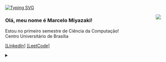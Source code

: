 [![Typing SVG](https://readme-typing-svg.demolab.com?font=Fira+Code&pause=1000&color=F7F7F7&width=435&lines=Seja+bem+vindo!;Sou+Marcelo+Miyazaki+%3A+%7D)](https://git.io/typing-svg)

<img align='right' src="https://github-readme-stats.vercel.app/api/top-langs/?username=marcelomiyazaki&theme=dark&card_width=500">


### Olá, meu nome é Marcelo Miyazaki!

<p>Estou no primeiro semestre de Ciência da Computação!<br/> Centro Universitário de Brasília</p>

[[LinkedIn]](https://www.linkedin.com/in/marcelo-henrique-miyazaki-5931b4365)
[[LeetCode]](https://leetcode.com/u/malcom02/)

<details>
<summary></summary>

Ache o meu tesouro!

[[tesouro]](https://media.licdn.com/dms/image/v2/D4D22AQGzUbcSj3eUGw/feedshare-shrink_800/feedshare-shrink_800/0/1705501427322?e=2147483647&v=beta&t=z4VFCfqHKRwzrQq8V2430izawWn2t48LPDnFk2Z5L08)
[[tesouro]](https://media.licdn.com/dms/image/v2/D4D22AQGzUbcSj3eUGw/feedshare-shrink_800/feedshare-shrink_800/0/1705501427322?e=2147483647&v=beta&t=z4VFCfqHKRwzrQq8V2430izawWn2t48LPDnFk2Z5L08)
[[tesouro]](https://media.licdn.com/dms/image/v2/D4D22AQGzUbcSj3eUGw/feedshare-shrink_800/feedshare-shrink_800/0/1705501427322?e=2147483647&v=beta&t=z4VFCfqHKRwzrQq8V2430izawWn2t48LPDnFk2Z5L08)
[[tesouro]](https://media.licdn.com/dms/image/v2/D4D22AQGzUbcSj3eUGw/feedshare-shrink_800/feedshare-shrink_800/0/1705501427322?e=2147483647&v=beta&t=z4VFCfqHKRwzrQq8V2430izawWn2t48LPDnFk2Z5L08)
[[tesouro]](https://media.licdn.com/dms/image/v2/D4D22AQGzUbcSj3eUGw/feedshare-shrink_800/feedshare-shrink_800/0/1705501427322?e=2147483647&v=beta&t=z4VFCfqHKRwzrQq8V2430izawWn2t48LPDnFk2Z5L08)
[[tesouro]](https://media.licdn.com/dms/image/v2/D4D22AQGzUbcSj3eUGw/feedshare-shrink_800/feedshare-shrink_800/0/1705501427322?e=2147483647&v=beta&t=z4VFCfqHKRwzrQq8V2430izawWn2t48LPDnFk2Z5L08)
[[tesouro]](https://media.licdn.com/dms/image/v2/D4D22AQGzUbcSj3eUGw/feedshare-shrink_800/feedshare-shrink_800/0/1705501427322?e=2147483647&v=beta&t=z4VFCfqHKRwzrQq8V2430izawWn2t48LPDnFk2Z5L08)
[[tesouro]](https://media.licdn.com/dms/image/v2/D4D22AQGzUbcSj3eUGw/feedshare-shrink_800/feedshare-shrink_800/0/1705501427322?e=2147483647&v=beta&t=z4VFCfqHKRwzrQq8V2430izawWn2t48LPDnFk2Z5L08)

[[tesouro]](https://media.licdn.com/dms/image/v2/D4D22AQGzUbcSj3eUGw/feedshare-shrink_800/feedshare-shrink_800/0/1705501427322?e=2147483647&v=beta&t=z4VFCfqHKRwzrQq8V2430izawWn2t48LPDnFk2Z5L08)
[[tesouro]](https://drive.google.com/drive/folders/1TcuyiXhxRy-jzbdTyO1aFmeb2oGs44jE?usp=sharing)
[[tesouro]](https://media.licdn.com/dms/image/v2/D4D22AQGzUbcSj3eUGw/feedshare-shrink_800/feedshare-shrink_800/0/1705501427322?e=2147483647&v=beta&t=z4VFCfqHKRwzrQq8V2430izawWn2t48LPDnFk2Z5L08)
[[tesouro]](https://media.licdn.com/dms/image/v2/D4D22AQGzUbcSj3eUGw/feedshare-shrink_800/feedshare-shrink_800/0/1705501427322?e=2147483647&v=beta&t=z4VFCfqHKRwzrQq8V2430izawWn2t48LPDnFk2Z5L08)
[[tesouro]](https://media.licdn.com/dms/image/v2/D4D22AQGzUbcSj3eUGw/feedshare-shrink_800/feedshare-shrink_800/0/1705501427322?e=2147483647&v=beta&t=z4VFCfqHKRwzrQq8V2430izawWn2t48LPDnFk2Z5L08)
[[tesouro]](https://media.licdn.com/dms/image/v2/D4D22AQGzUbcSj3eUGw/feedshare-shrink_800/feedshare-shrink_800/0/1705501427322?e=2147483647&v=beta&t=z4VFCfqHKRwzrQq8V2430izawWn2t48LPDnFk2Z5L08)
[[tesouro]](https://media.licdn.com/dms/image/v2/D4D22AQGzUbcSj3eUGw/feedshare-shrink_800/feedshare-shrink_800/0/1705501427322?e=2147483647&v=beta&t=z4VFCfqHKRwzrQq8V2430izawWn2t48LPDnFk2Z5L08)
[[tesouro]](https://media.licdn.com/dms/image/v2/D4D22AQGzUbcSj3eUGw/feedshare-shrink_800/feedshare-shrink_800/0/1705501427322?e=2147483647&v=beta&t=z4VFCfqHKRwzrQq8V2430izawWn2t48LPDnFk2Z5L08)

[[tesouro]](https://media.licdn.com/dms/image/v2/D4D22AQGzUbcSj3eUGw/feedshare-shrink_800/feedshare-shrink_800/0/1705501427322?e=2147483647&v=beta&t=z4VFCfqHKRwzrQq8V2430izawWn2t48LPDnFk2Z5L08)
[[tesouro]](https://media.licdn.com/dms/image/v2/D4D22AQGzUbcSj3eUGw/feedshare-shrink_800/feedshare-shrink_800/0/1705501427322?e=2147483647&v=beta&t=z4VFCfqHKRwzrQq8V2430izawWn2t48LPDnFk2Z5L08)
[[tesouro]](https://media.licdn.com/dms/image/v2/D4D22AQGzUbcSj3eUGw/feedshare-shrink_800/feedshare-shrink_800/0/1705501427322?e=2147483647&v=beta&t=z4VFCfqHKRwzrQq8V2430izawWn2t48LPDnFk2Z5L08)
[[tesouro]](https://media.licdn.com/dms/image/v2/D4D22AQGzUbcSj3eUGw/feedshare-shrink_800/feedshare-shrink_800/0/1705501427322?e=2147483647&v=beta&t=z4VFCfqHKRwzrQq8V2430izawWn2t48LPDnFk2Z5L08)
[[tesouro]](https://media.licdn.com/dms/image/v2/D4D22AQGzUbcSj3eUGw/feedshare-shrink_800/feedshare-shrink_800/0/1705501427322?e=2147483647&v=beta&t=z4VFCfqHKRwzrQq8V2430izawWn2t48LPDnFk2Z5L08)
[[tesouro]](https://media.licdn.com/dms/image/v2/D4D22AQGzUbcSj3eUGw/feedshare-shrink_800/feedshare-shrink_800/0/1705501427322?e=2147483647&v=beta&t=z4VFCfqHKRwzrQq8V2430izawWn2t48LPDnFk2Z5L08)
[[tesouro]](https://media.licdn.com/dms/image/v2/D4D22AQGzUbcSj3eUGw/feedshare-shrink_800/feedshare-shrink_800/0/1705501427322?e=2147483647&v=beta&t=z4VFCfqHKRwzrQq8V2430izawWn2t48LPDnFk2Z5L08)
[[tesouro]](https://media.licdn.com/dms/image/v2/D4D22AQGzUbcSj3eUGw/feedshare-shrink_800/feedshare-shrink_800/0/1705501427322?e=2147483647&v=beta&t=z4VFCfqHKRwzrQq8V2430izawWn2t48LPDnFk2Z5L08)

[[tesouro]](https://media.licdn.com/dms/image/v2/D4D22AQGzUbcSj3eUGw/feedshare-shrink_800/feedshare-shrink_800/0/1705501427322?e=2147483647&v=beta&t=z4VFCfqHKRwzrQq8V2430izawWn2t48LPDnFk2Z5L08)
[[tesouro]](https://media.licdn.com/dms/image/v2/D4D22AQGzUbcSj3eUGw/feedshare-shrink_800/feedshare-shrink_800/0/1705501427322?e=2147483647&v=beta&t=z4VFCfqHKRwzrQq8V2430izawWn2t48LPDnFk2Z5L08)
[[tesouro]](https://media.licdn.com/dms/image/v2/D4D22AQGzUbcSj3eUGw/feedshare-shrink_800/feedshare-shrink_800/0/1705501427322?e=2147483647&v=beta&t=z4VFCfqHKRwzrQq8V2430izawWn2t48LPDnFk2Z5L08)
[[tesouro]](https://media.licdn.com/dms/image/v2/D4D22AQGzUbcSj3eUGw/feedshare-shrink_800/feedshare-shrink_800/0/1705501427322?e=2147483647&v=beta&t=z4VFCfqHKRwzrQq8V2430izawWn2t48LPDnFk2Z5L08)
[[tesouro]](https://media.licdn.com/dms/image/v2/D4D22AQGzUbcSj3eUGw/feedshare-shrink_800/feedshare-shrink_800/0/1705501427322?e=2147483647&v=beta&t=z4VFCfqHKRwzrQq8V2430izawWn2t48LPDnFk2Z5L08)
[[tesouro]](https://media.licdn.com/dms/image/v2/D4D22AQGzUbcSj3eUGw/feedshare-shrink_800/feedshare-shrink_800/0/1705501427322?e=2147483647&v=beta&t=z4VFCfqHKRwzrQq8V2430izawWn2t48LPDnFk2Z5L08)
[[tesouro]](https://media.licdn.com/dms/image/v2/D4D22AQGzUbcSj3eUGw/feedshare-shrink_800/feedshare-shrink_800/0/1705501427322?e=2147483647&v=beta&t=z4VFCfqHKRwzrQq8V2430izawWn2t48LPDnFk2Z5L08)
[[tesouro]](https://youtube.com/playlist?list=PLawVRAesvFAhdp5F5dBdQ64YDpXci5qJE&si=NMC1f8RF1DPPbOFk)

</details>
